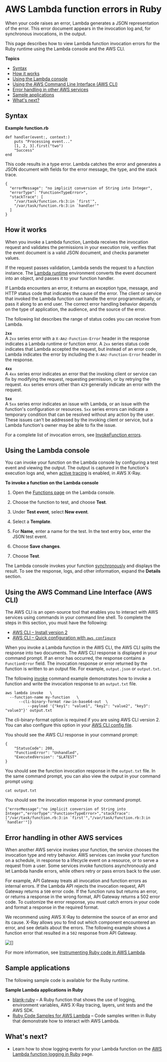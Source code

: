# AWS Lambda function errors in Ruby<a name="ruby-exceptions"></a>

When your code raises an error, Lambda generates a JSON representation of the error\. This error document appears in the invocation log and, for synchronous invocations, in the output\.

This page describes how to view Lambda function invocation errors for the Ruby runtime using the Lambda console and the AWS CLI\.

**Topics**
+ [Syntax](#ruby-exceptions-syntax)
+ [How it works](#ruby-exceptions-how)
+ [Using the Lambda console](#ruby-exceptions-console)
+ [Using the AWS Command Line Interface \(AWS CLI\)](#ruby-exceptions-cli)
+ [Error handling in other AWS services](#ruby-exceptions-other-services)
+ [Sample applications](#ruby-exceptions-samples)
+ [What's next?](#ruby-exceptions-next-up)

## Syntax<a name="ruby-exceptions-syntax"></a>

**Example function\.rb**  

```
def handler(event:, context:)
    puts "Processing event..."
    [1, 2, 3].first("two")
    "Success"
end
```

This code results in a type error\. Lambda catches the error and generates a JSON document with fields for the error message, the type, and the stack trace\.

```
{
  "errorMessage": "no implicit conversion of String into Integer",
  "errorType": "Function<TypeError>",
  "stackTrace": [
    "/var/task/function.rb:3:in `first'",
    "/var/task/function.rb:3:in `handler'"
  ]
}
```

## How it works<a name="ruby-exceptions-how"></a>

When you invoke a Lambda function, Lambda receives the invocation request and validates the permissions in your execution role, verifies that the event document is a valid JSON document, and checks parameter values\.

If the request passes validation, Lambda sends the request to a function instance\. The [Lambda runtime](lambda-runtimes.md) environment converts the event document into an object, and passes it to your function handler\. 

If Lambda encounters an error, it returns an exception type, message, and HTTP status code that indicates the cause of the error\. The client or service that invoked the Lambda function can handle the error programmatically, or pass it along to an end user\. The correct error handling behavior depends on the type of application, the audience, and the source of the error\.

The following list describes the range of status codes you can receive from Lambda\.

**`2xx`**  
A `2xx` series error with a `X-Amz-Function-Error` header in the response indicates a Lambda runtime or function error\. A `2xx` series status code indicates that Lambda accepted the request, but instead of an error code, Lambda indicates the error by including the `X-Amz-Function-Error` header in the response\.

**`4xx`**  
A `4xx` series error indicates an error that the invoking client or service can fix by modifying the request, requesting permission, or by retrying the request\. `4xx` series errors other than `429` generally indicate an error with the request\. 

**`5xx`**  
A `5xx` series error indicates an issue with Lambda, or an issue with the function's configuration or resources\. `5xx` series errors can indicate a temporary condition that can be resolved without any action by the user\. These issues can't be addressed by the invoking client or service, but a Lambda function's owner may be able to fix the issue\.

For a complete list of invocation errors, see [InvokeFunction errors](API_Invoke.md#API_Invoke_Errors)\.

## Using the Lambda console<a name="ruby-exceptions-console"></a>

You can invoke your function on the Lambda console by configuring a test event and viewing the output\. The output is captured in the function's execution logs and, when [active tracing](services-xray.md) is enabled, in AWS X\-Ray\.

**To invoke a function on the Lambda console**

1. Open the [Functions page](https://console.aws.amazon.com/lambda/home#/functions) on the Lambda console\.

1. Choose the function to test, and choose **Test**\.

1. Under **Test event**, select **New event**\.

1. Select a **Template**\.

1. For **Name**, enter a name for the test\. In the text entry box, enter the JSON test event\.

1. Choose **Save changes**\.

1. Choose **Test**\.

The Lambda console invokes your function [synchronously](invocation-sync.md) and displays the result\. To see the response, logs, and other information, expand the **Details** section\.

## Using the AWS Command Line Interface \(AWS CLI\)<a name="ruby-exceptions-cli"></a>

The AWS CLI is an open\-source tool that enables you to interact with AWS services using commands in your command line shell\. To complete the steps in this section, you must have the following:
+ [AWS CLI – Install version 2](https://docs.aws.amazon.com/cli/latest/userguide/install-cliv2.html)
+ [AWS CLI – Quick configuration with `aws configure`](https://docs.aws.amazon.com/cli/latest/userguide/cli-chap-configure.html)

When you invoke a Lambda function in the AWS CLI, the AWS CLI splits the response into two documents\. The AWS CLI response is displayed in your command prompt\. If an error has occurred, the response contains a `FunctionError` field\. The invocation response or error returned by the function is written to an output file\. For example, `output.json` or `output.txt`\.

The following [invoke](https://docs.aws.amazon.com/cli/latest/reference/lambda/invoke.html) command example demonstrates how to invoke a function and write the invocation response to an `output.txt` file\.

```
aws lambda invoke   \
  --function-name my-function   \
      --cli-binary-format raw-in-base64-out  \
          --payload '{"key1": "value1", "key2": "value2", "key3": "value3"}' output.txt
```

The cli\-binary\-format option is required if you are using AWS CLI version 2\. You can also configure this option in your [ AWS CLI config file](https://docs.aws.amazon.com/cli/latest/userguide/cliv2-migration.html#cliv2-migration-binaryparam)\.

You should see the AWS CLI response in your command prompt:

```
{
    "StatusCode": 200,
    "FunctionError": "Unhandled",
    "ExecutedVersion": "$LATEST"
}
```

You should see the function invocation response in the `output.txt` file\. In the same command prompt, you can also view the output in your command prompt using:

```
cat output.txt
```

You should see the invocation response in your command prompt\.

```
{"errorMessage":"no implicit conversion of String into Integer","errorType":"Function<TypeError>","stackTrace":["/var/task/function.rb:3:in `first'","/var/task/function.rb:3:in `handler'"]}
```

## Error handling in other AWS services<a name="ruby-exceptions-other-services"></a>

When another AWS service invokes your function, the service chooses the invocation type and retry behavior\. AWS services can invoke your function on a schedule, in response to a lifecycle event on a resource, or to serve a request from a user\. Some services invoke functions asynchronously and let Lambda handle errors, while others retry or pass errors back to the user\.

For example, API Gateway treats all invocation and function errors as internal errors\. If the Lambda API rejects the invocation request, API Gateway returns a `500` error code\. If the function runs but returns an error, or returns a response in the wrong format, API Gateway returns a 502 error code\. To customize the error response, you must catch errors in your code and format a response in the required format\.

We recommend using AWS X\-Ray to determine the source of an error and its cause\. X\-Ray allows you to find out which component encountered an error, and see details about the errors\. The following example shows a function error that resulted in a `502` response from API Gateway\.

![\[\]](http://docs.aws.amazon.com/lambda/latest/dg/images/tracemap-apig-502.png)

For more information, see [Instrumenting Ruby code in AWS Lambda](ruby-tracing.md)\.

## Sample applications<a name="ruby-exceptions-samples"></a>

The following sample code is available for the Ruby runtime\.

**Sample Lambda applications in Ruby**
+ [blank\-ruby](https://github.com/awsdocs/aws-lambda-developer-guide/tree/main/sample-apps/blank-ruby) – A Ruby function that shows the use of logging, environment variables, AWS X\-Ray tracing, layers, unit tests and the AWS SDK\.
+ [Ruby Code Samples for AWS Lambda](https://docs.aws.amazon.com/code-samples/latest/catalog/code-catalog-ruby-example_code-lambda.html) – Code samples written in Ruby that demonstrate how to interact with AWS Lambda\.

## What's next?<a name="ruby-exceptions-next-up"></a>
+ Learn how to show logging events for your Lambda function on the [AWS Lambda function logging in Ruby](ruby-logging.md) page\.